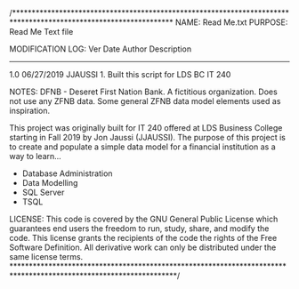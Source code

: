 /*****************************************************************************************************************
NAME:    Read Me.txt
PURPOSE: Read Me Text file

MODIFICATION LOG:
Ver      Date        Author        Description
-----   ----------   -----------   -------------------------------------------------------------------------------
1.0     06/27/2019   JJAUSSI       1. Built this script for LDS BC IT 240


NOTES:
DFNB - Deseret First Nation Bank. A fictitious organization. Does not use any ZFNB data. Some general ZFNB 
data model elements used as inspiration.

This project was originally built for IT 240 offered at LDS Business College starting in Fall 2019 by Jon Jaussi (JJAUSSI).
The purpose of this project is to create and populate a simple data model for a financial institution as a way to
learn...
- Database Administration
- Data Modelling
- SQL Server
- TSQL


LICENSE: 
This code is covered by the GNU General Public License which guarantees end users
the freedom to run, study, share, and modify the code. This license grants the recipients
of the code the rights of the Free Software Definition. All derivative work can only be
distributed under the same license terms.
******************************************************************************************************************/
